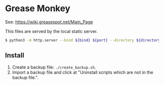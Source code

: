 # Grease Monkey

See: <https://wiki.greasespot.net/Main_Page>

This files are served by the local static server.

```sh
$ python3 -m http.server --bind ${bind} ${port} --directory ${directory}
```

## Install

1. Create a backup file: `./create_backup.sh`.
2. Import a backup file and click at "Uninstall scripts which are not in the backup file.".
